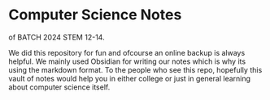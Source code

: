 # Computer Science Notes 
of BATCH 2024 STEM 12-14.

We did this repository for fun and ofcourse an online backup is always helpful. We mainly used Obsidian for writing our notes which is why its using the markdown format.
To the people who see this repo, hopefully this vault of notes would help you in either college or just in general learning about computer science itself.
